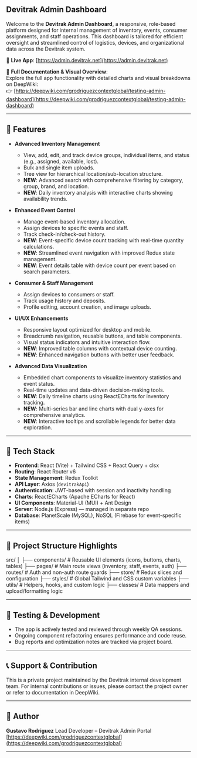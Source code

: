 ## Devitrak Admin Dashboard

Welcome to the **Devitrak Admin Dashboard**, a responsive, role-based platform designed for internal management of inventory, events, consumer assignments, and staff operations. This dashboard is tailored for efficient oversight and streamlined control of logistics, devices, and organizational data across the Devitrak system.

🔗 **Live App**: [https://admin.devitrak.net](https://admin.devitrak.net)

📘 **Full Documentation & Visual Overview**:  
Explore the full app functionality with detailed charts and visual breakdowns on DeepWiki:  
👉 [https://deepwiki.com/grodriguezcontextglobal/testing-admin-dashboard](https://deepwiki.com/grodriguezcontextglobal/testing-admin-dashboard)

---

## 🚀 Features

- **Advanced Inventory Management**
  - View, add, edit, and track device groups, individual items, and status (e.g., assigned, available, lost).
  - Bulk and single item uploads.
  - Tree view for hierarchical location/sub-location structure.
  - **NEW**: Advanced search with comprehensive filtering by category, group, brand, and location.
  - **NEW**: Daily inventory analysis with interactive charts showing availability trends.

- **Enhanced Event Control**
  - Manage event-based inventory allocation.
  - Assign devices to specific events and staff.
  - Track check-in/check-out history.
  - **NEW**: Event-specific device count tracking with real-time quantity calculations.
  - **NEW**: Streamlined event navigation with improved Redux state management.
  - **NEW**: Event details table with device count per event based on search parameters.

- **Consumer & Staff Management**
  - Assign devices to consumers or staff.
  - Track usage history and deposits.
  - Profile editing, account creation, and image uploads.

- **UI/UX Enhancements**
  - Responsive layout optimized for desktop and mobile.
  - Breadcrumb navigation, reusable buttons, and table components.
  - Visual status indicators and intuitive interaction flow.
  - **NEW**: Improved table columns with contextual device counting.
  - **NEW**: Enhanced navigation buttons with better user feedback.

- **Advanced Data Visualization**
  - Embedded chart components to visualize inventory statistics and event status.
  - Real-time updates and data-driven decision-making tools.
  - **NEW**: Daily timeline charts using ReactECharts for inventory tracking.
  - **NEW**: Multi-series bar and line charts with dual y-axes for comprehensive analytics.
  - **NEW**: Interactive tooltips and scrollable legends for better data exploration.

---

## 🧰 Tech Stack

- **Frontend**: React (Vite) + Tailwind CSS + React Query + clsx
- **Routing**: React Router v6
- **State Management**: Redux Toolkit
- **API Layer**: Axios (`devitrakApi`)
- **Authentication**: JWT-based with session and inactivity handling
- **Charts**: ReactECharts (Apache ECharts for React)
- **UI Components**: Material-UI (MUI) + Ant Design
- **Server**: Node.js (Express) — managed in separate repo
- **Database**: PlanetScale (MySQL), NoSQL (Firebase for event-specific items)

---

## 📁 Project Structure Highlights

src/
│
├── components/       # Reusable UI elements (icons, buttons, charts, tables)
├── pages/            # Main route views (inventory, staff, events, auth)
├── routes/           # Auth and non-auth route guards
├── store/            # Redux slices and configuration
├── styles/           # Global Tailwind and CSS custom variables
├── utils/            # Helpers, hooks, and custom logic
├── classes/          # Data mappers and upload/formatting logic

---

## 🧪 Testing & Development

* The app is actively tested and reviewed through weekly QA sessions.
* Ongoing component refactoring ensures performance and code reuse.
* Bug reports and optimization notes are tracked via project board.

---

## 📞 Support & Contribution

This is a private project maintained by the Devitrak internal development team. For internal contributions or issues, please contact the project owner or refer to documentation in DeepWiki.

---

## 📌 Author

**Gustavo Rodriguez**
Lead Developer – Devitrak Admin Portal
[https://deepwiki.com/grodriguezcontextglobal](https://deepwiki.com/grodriguezcontextglobal)

---
